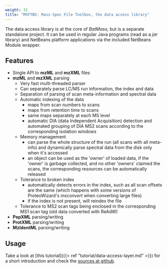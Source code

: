 ```yaml
---
weight: 31
title: "MSFTBX: Mass-Spec File Toolbox, the data access library"
---
```


The data access library is at the core of _BatMass_, but is a separate standalone project. It can be used in regular Java programs (read as a _jar_ library) and NetBeans platform applications via the included NetBeans Module wrapper.

## Features
- Single API to __mzML__ and __mzXML__ files
- __mzML__ and __mzXML__ parsing
  - Very fast multi-threaded parser
  - Can separately parse LC/MS run information, the index and data
  - Separation of parsing of scan meta-information and spectral data
  - Automatic indexing of the data
      - maps from scan numbers to scans
      - maps from retention time to scans
      - same maps separately at each MS level
      - automatic DIA (data Independent Acquisition) detection and automated grouping of DIA MS2 scans according to the corresponding isolation windows
  - Memory management
      - can parse the whole structure of the run (all scans with all meta-info) and dynamically parse spectral data from the disk only when it's accessed
      - an object can be used as the 'owner' of loaded data, if the 'owner' is garbage collected, and no other 'owners' claimed the scans, the corresponding resources can be automatically released
  - Tolerance to broken index
      - automatically detects errors in the index, such as all scan offsets are the same (which happens with some versions of ProteoWizard's _msconvert_ when converting large files)
      - if the index is not present, will reindex the file
  - Tolerance to MS2 scan tags being enclosed in the corresponding MS1 scan tag (old data converted with ReAdW)
- __PepXML__ parsing/writing
- __ProtXML__ parsing/writing
- __MzIdentML__ parsing/writing

## Usage
Take a look at [this tutorial]({{< ref "tutorial/data-access-layer.md" >}}) for a short introduction and check the [sources at github](https://github.com/chhh/msftbx).
